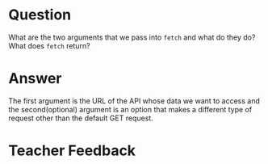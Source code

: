 # Question
What are the two arguments that we pass into `fetch` and what do they do? What does `fetch` return?

# Answer
The first argument is the URL of the API whose data we want to access and the second(optional) argument is an option that makes a different type of request other than the default GET request.

# Teacher Feedback